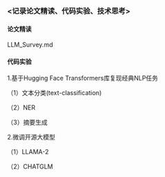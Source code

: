 ### <记录论文精读、代码实验、技术思考>

#### 论文精读

LLM_Survey.md

#### 代码实验
1.基于Hugging Face Transformers库复现经典NLP任务

（1）文本分类(text-classification)

（2）NER

（3）摘要生成

2.微调开源大模型

（1）LLAMA-2

（2）CHATGLM

